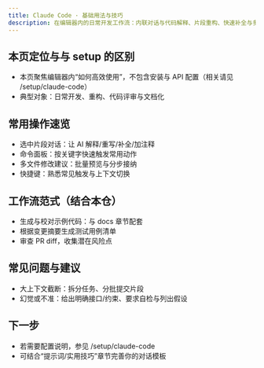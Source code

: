 ```yaml
---
title: Claude Code · 基础用法与技巧
description: 在编辑器内的日常开发工作流：内联对话与代码解释、片段重构、快速补全与多文件修改建议、常用命令面板与快捷键；聚焦“怎么用”，不覆盖安装与 API 配置。
---
```


## 本页定位与与 setup 的区别

- 本页聚焦编辑器内“如何高效使用”，不包含安装与 API 配置（相关请见 /setup/claude-code）
- 典型对象：日常开发、重构、代码评审与文档化

## 常用操作速览

- 选中片段对话：让 AI 解释/重写/补全/加注释
- 命令面板：按关键字快速触发常用动作
- 多文件修改建议：批量预览与分步接纳
- 快捷键：熟悉常见触发与上下文切换

## 工作流范式（结合本仓）

- 生成与校对示例代码：与 docs 章节配套
- 根据变更摘要生成测试用例清单
- 审查 PR diff，收集潜在风险点

## 常见问题与建议

- 大上下文截断：拆分任务、分批提交片段
- 幻觉或不准：给出明确接口/约束、要求自检与列出假设

## 下一步

- 若需要配置说明，参见 /setup/claude-code
- 可结合“提示词/实用技巧”章节完善你的对话模板
